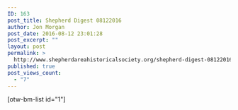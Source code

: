 ```yaml
---
ID: 163
post_title: Shepherd Digest 08122016
author: Jon Morgan
post_date: 2016-08-12 23:01:28
post_excerpt: ""
layout: post
permalink: >
  http://www.shepherdareahistoricalsociety.org/shepherd-digest-08122016/
published: true
post_views_count:
  - "7"
---
```

[otw-bm-list id="1"]